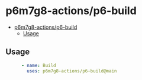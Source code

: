 # p6m7g8-actions/p6-build

- [p6m7g8-actions/p6-build](#p6m7g8-actionsp6-build)
  - [Usage](#usage)

## Usage

```yaml
      - name: Build
        uses: p6m7g8-actions/p6-build@main
```